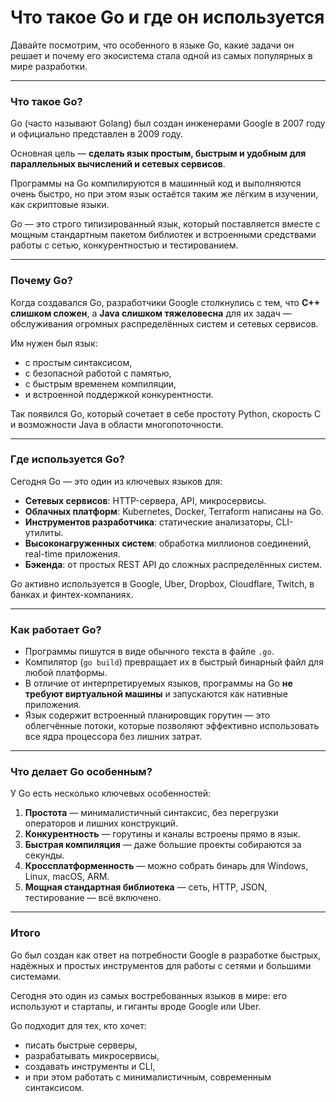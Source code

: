 # Что такое Go и где он используется

Давайте посмотрим, что особенного в языке Go, какие задачи он решает и почему его экосистема стала одной из самых популярных в мире разработки.

---

### Что такое Go?

Go (часто называют Golang) был создан инженерами Google в 2007 году и официально представлен в 2009 году.

Основная цель — **сделать язык простым, быстрым и удобным для параллельных вычислений и сетевых сервисов**.

Программы на Go компилируются в машинный код и выполняются очень быстро, но при этом язык остаётся таким же лёгким в изучении, как скриптовые языки.

Go — это строго типизированный язык, который поставляется вместе с мощным стандартным пакетом библиотек и встроенными средствами работы с сетью, конкурентностью и тестированием.

---

### Почему Go?

Когда создавался Go, разработчики Google столкнулись с тем, что **C++ слишком сложен**, а **Java слишком тяжеловесна** для их задач — обслуживания огромных распределённых систем и сетевых сервисов.

Им нужен был язык:

* с простым синтаксисом,
* с безопасной работой с памятью,
* с быстрым временем компиляции,
* и встроенной поддержкой конкурентности.

Так появился Go, который сочетает в себе простоту Python, скорость C и возможности Java в области многопоточности.

---

### Где используется Go?

Сегодня Go — это один из ключевых языков для:

* **Сетевых сервисов**: HTTP-сервера, API, микросервисы.
* **Облачных платформ**: Kubernetes, Docker, Terraform написаны на Go.
* **Инструментов разработчика**: статические анализаторы, CLI-утилиты.
* **Высоконагруженных систем**: обработка миллионов соединений, real-time приложения.
* **Бэкенда**: от простых REST API до сложных распределённых систем.

Go активно используется в Google, Uber, Dropbox, Cloudflare, Twitch, в банках и финтех-компаниях.

---

### Как работает Go?

* Программы пишутся в виде обычного текста в файле `.go`.
* Компилятор (`go build`) превращает их в быстрый бинарный файл для любой платформы.
* В отличие от интерпретируемых языков, программы на Go **не требуют виртуальной машины** и запускаются как нативные приложения.
* Язык содержит встроенный планировщик горутин — это облегчённые потоки, которые позволяют эффективно использовать все ядра процессора без лишних затрат.

---

### Что делает Go особенным?

У Go есть несколько ключевых особенностей:

1. **Простота** — минималистичный синтаксис, без перегрузки операторов и лишних конструкций.
2. **Конкурентность** — горутины и каналы встроены прямо в язык.
3. **Быстрая компиляция** — даже большие проекты собираются за секунды.
4. **Кроссплатформенность** — можно собрать бинарь для Windows, Linux, macOS, ARM.
5. **Мощная стандартная библиотека** — сеть, HTTP, JSON, тестирование — всё включено.

---

### Итого

Go был создан как ответ на потребности Google в разработке быстрых, надёжных и простых инструментов для работы с сетями и большими системами.

Сегодня это один из самых востребованных языков в мире: его используют и стартапы, и гиганты вроде Google или Uber.

Go подходит для тех, кто хочет:

* писать быстрые серверы,
* разрабатывать микросервисы,
* создавать инструменты и CLI,
* и при этом работать с минималистичным, современным синтаксисом.